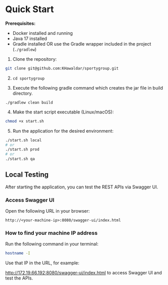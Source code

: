 # Quick Start

**Prerequisites:**
- Docker installed and running
- Java 17 installed
- Gradle installed OR use the Gradle wrapper included in the project (`./gradlew`)

1. Clone the repository:

```bash
git clone git@github.com:KHawaldar/sportygroup.git
```
2. ```cd sportygroup```


3. Execute the following gradle command which creates the jar file in build directory.
 ```
./gradlew clean build
```
4. Make the start script executable (Linux/macOS):

```bash
chmod +x start.sh
```
5. Run the application for the desired environment:
```bash
./start.sh local
# or
./start.sh prod
# or
./start.sh qa
```
## Local Testing

After starting the application,  you can test the REST APIs via Swagger UI.

### Access Swagger UI

Open the following URL in your browser:

```http://<your-machine-ip>:8080/swagger-ui/index.html```

### How to find your machine IP address

Run the following command in your terminal:

```bash
hostname -I
```

Use that IP in the URL, for example:


http://172.19.66.192:8080/swagger-ui/index.html
to access Swagger UI and test the APIs.
